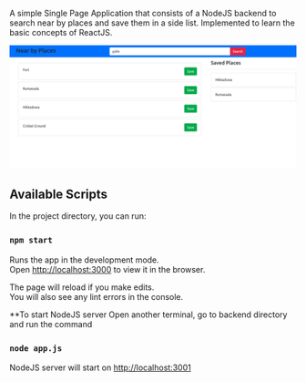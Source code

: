 A simple Single Page Application that consists of a NodeJS backend to search near by places and save them in a side list. Implemented to learn the basic concepts of ReactJS.

![Screenshot](screenshot.png)

## Available Scripts

In the project directory, you can run:

### `npm start`

Runs the app in the development mode.<br>
Open [http://localhost:3000](http://localhost:3000) to view it in the browser.

The page will reload if you make edits.<br>
You will also see any lint errors in the console.

**To start NodeJS server
Open another terminal, go to backend directory and run the command

### `node app.js`

NodeJS server will start on [http://localhost:3001](http://localhost:3001)
